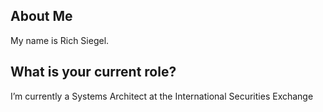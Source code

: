 ## About Me

My name is Rich Siegel.

## What is your current role?

I’m currently a Systems Architect at the International Securities Exchange
